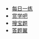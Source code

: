 * [每日一练](http://www.offcn.com/xingce/mryl/)
* [赏学吧](https://www.shangxueba.cn/c3.html)
* [搜宝题](https://www.ixueyi.com/shiti/c503.html)
* [答题翼](https://www.datiyi.cn/list-11-1.html)